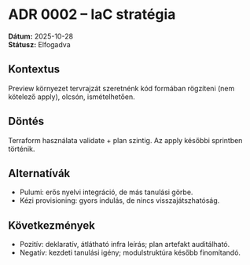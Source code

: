 # ADR 0002 – IaC stratégia 

**Dátum:** 2025-10-28  
**Státusz:** Elfogadva

## Kontextus
Preview környezet tervrajzát szeretnénk kód formában rögzíteni (nem kötelező apply), olcsón, ismételhetően.

## Döntés
Terraform használata validate + plan szintig. Az apply későbbi sprintben történik.

## Alternatívák
- Pulumi: erős nyelvi integráció, de más tanulási görbe.
- Kézi provisioning: gyors indulás, de nincs visszajátszhatóság.

## Következmények
- Pozitív: deklaratív, átlátható infra leírás; plan artefakt auditálható.
- Negatív: kezdeti tanulási igény; modulstruktúra később finomítandó.
